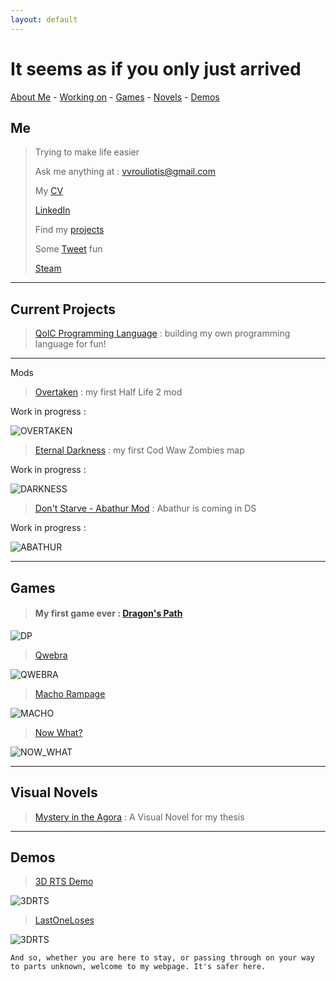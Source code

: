 ```yaml
---
layout: default
---
```


# It seems as if you only just arrived

[About Me](#me) - [Working on](#current-projects) - [Games](#games) - [Novels](#visual-novels) - [Demos](#demos)


## Me

> Trying to make life easier
>
> Ask me anything at : vvrouliotis@gmail.com
>
>My [CV](https://my.pcloud.com/publink/show?code=XZ9DI4kZfBARDObyEWkjvRD1xoWCbBMAIVN7)
>
> [LinkedIn](https://www.linkedin.com/in/vvrouliotis/)
>
> Find my [projects](https://github.com/vvroul?tab=repositories)
>
> Some [Tweet](https://twitter.com/vvroul) fun
>
> [Steam](https://steamcommunity.com/id/vvroul/)


* * *

## Current Projects


> [QolC Programming Language](https://github.com/qolc-lang/QolC) : building my own programming language for fun!
>
***

Mods

> [Overtaken](https://github.com/vvroul/Overtaken) : my first Half Life 2 mod 

Work in progress : 

![OVERTAKEN](./assets/images/overtaken.jpg)

> [Eternal Darkness](https://github.com/vvroul/eternal_darkness) : my first Cod Waw Zombies map

Work in progress : 

![DARKNESS](./assets/images/eternal_darkness.jpg)

>[Don't Starve - Abathur Mod](https://github.com/vvroul/abathur-mod) : Abathur is coming in DS

Work in progress : 

![ABATHUR](./assets/images/aba.jpg)

* * *


## Games


> #### My first game ever : [Dragon's Path](https://github.com/vvroul/Dragon-s-Path)

![DP](./assets/images/dp.jpg)

>[Qwebra](https://gamejolt.com/games/qwebra/39922)

![QWEBRA](./assets/images/qwebra.jpg)

>[Macho Rampage](https://gamejolt.com/games/macho-rampage/79964)

![MACHO](./assets/images/macho_rampage.jpg)

>[Now What?](https://globalgamejam.org/2015/games/now-what-1)

![NOW_WHAT](./assets/images/now_what.jpg)

* * *

## Visual Novels

> [Mystery in the Agora](https://pergamos.lib.uoa.gr/uoa/dl/object/2073223) : A Visual Novel for my thesis

* * *

## Demos

> [3D RTS Demo](https://github.com/vvroul/3D-rts-demo)

![3DRTS](./assets/images/rts.jpg)

> [LastOneLoses](https://github.com/vvroul/LastOneLoses)

![3DRTS](./assets/images/last_one_loses.jpg)


```
And so, whether you are here to stay, or passing through on your way to parts unknown, welcome to my webpage. It's safer here.
```
